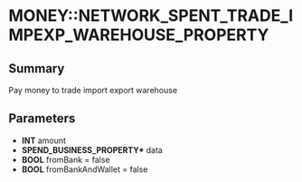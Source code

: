 # MONEY::NETWORK_SPENT_TRADE_IMPEXP_WAREHOUSE_PROPERTY

## Summary
Pay money to trade import export warehouse

## Parameters
* **INT** amount
* **SPEND_BUSINESS_PROPERTY\*** data
* **BOOL** fromBank = false
* **BOOL** fromBankAndWallet = false